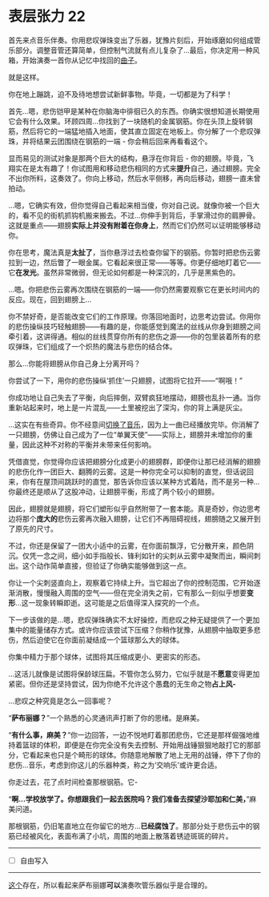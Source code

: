 # 表层张力 22

首先来点音乐伴奏。你用悲叹弹珠变出了乐器，犹豫片刻后，开始琢磨如何组成管乐部分。调整音管还算简单，但控制气流就有点儿复杂了...最后，你决定用一种风箱，开始演奏一首你从记忆中找回的[曲子](https://www.youtube.com/watch?v=rD_kWE8BL6c)。

就是这样。

你在地上蹦跳，迫不及待地想尝试新鲜事物。毕竟，一切都是为了科学！

首先...嗯，悲伤铠甲是某种在你脑海中徘徊已久的东西。你确实很想知道长期使用它会有什么效果。环顾四周...你找到了一块随机的金属钢筋。你在头顶上旋转钢筋，然后将它的一端猛地插入地面，使其直立固定在地板上。你分解了一个悲叹弹珠，并将结果云团围绕在钢筋的一端 - 你会稍后回来再看看这个。

显而易见的测试对象是那两个巨大的结构，悬浮在你背后 - 你的翅膀。毕竟，飞翔实在是太有趣了！你试图用和移动悲伤相同的方式来**提升**自己，通过翅膀。完全不出你所料，这奏效了。你向上移动，然后水平侧移，再向后移动，翅膀一直未曾拍动。

...嗯，它确实有效，但你觉得自己看起来相当傻，你对自己说。就像你被一个巨大的，看不见的街机抓钩机搬来搬去。不过...你伸手到背后，手掌滑过你的肩胛骨。这就是重点——翅膀**实际上并没有附着在你身上**，然而它们仍然可以证明能够移动你。

你在思考，魔法真是**太扯了**，当你悬浮过去检查你留下的钢筋。你暂时把悲伤云雾拉到一边，然后瞥了一眼金属。它看起来很正常——等等。你更仔细地盯着它——它**在发光**。虽然非常微弱，但无论如何都是一种深沉的，几乎是黑紫色的。

...嗯。你把悲伤云雾再次围绕在钢筋的一端——你仍然需要观察它在更长时间内的反应。现在，回到翅膀上...

你不禁好奇，是否能改变它们的工作原理。你落回地面时，边思考边尝试。你用你的悲伤操纵技巧轻触翅膀——有趣的是，你能感觉到魔法的丝线从你身到翅膀之间牵引着，这讲得通。相似的丝线贯穿你所有的悲伤之源——你的包里装着所有的悲叹弹珠，它们组成了一个炽热的魔法与悲伤的结合体。

那么...你能将翅膀从你自己身上分离开吗？

你尝试了一下，用你的悲伤操纵‘抓住’一只翅膀，试图将它拉开——“啊哦！”

你成功地让自己失去了平衡，向后摔倒，双臂疯狂地摆动，翅膀也乱扑一通。当你重新站起来时，地上是一片混乱——土里被挖出了深沟，你的背上满是灰尘。

...这实在有些奇异。你不经意间[切换了音乐](http://www.youtube.com/watch?v=J5Erl-y9b_4)，因为上一曲已经播放完毕。你消解了一只翅膀，仿佛让自己成为了一位“单翼天使”——实际上，翅膀并未增加你的重量，因此这种不对称的平衡并未带来任何影响。

凭借直觉，你觉得你应该把翅膀分化成更小的翅膀群，即便你让那已经消解的翅膀的悲伤化作一团巨大、翻腾的云雾。这是一种你完全可以抑制的直觉，但话说回来，你有在屋顶间跳跃时的直觉，那告诉你应该以某种方式着陆，而不是另一种...你最终还是顺从了这股冲动，让翅膀平衡，形成了两个较小的翅膀。

因此，翅膀就是翅膀，将它们塑形似乎自然附带了一套本能。真是奇妙，你边思考边将那个**庞大的**悲伤云雾再次融入翅膀，让它们不再阻碍视线，翅膀随之又展开到了原先的尺寸。

不过，你还是保留了一团大小适中的云雾，在你面前飘浮，它分散开来，颜色阴沉。仅凭一念之间，细小如手指般长、锋利如针的尖刺从云雾中凝聚而出，瞬间刺出。这个动作简单直接，但验证了你确实能够做到这一点。

你让一个尖刺竖直向上，观察着它持续上升。当它超出了你的控制范围，它开始逐渐消散，慢慢融入周围的空气——但在完全消失之前，它有那么一刻似乎想要**变形**...这一现象转瞬即逝。这可能是之后值得深入探究的一个点。

下一步该做的是...嗯，悲叹弹珠确实不太好操控，而悲叹之种无疑提供了一个更加集中的能量储存方式。或许你应该尝试下压缩？你稍作犹豫，从翅膀中抽取更多悲伤，然后迫使它在你面前凝结成一个篮球那么大的球体。

你集中精力于那个球体，试图将其压缩成更小、更密实的形态。

...这活儿就像是试图将保龄球压扁。不管你怎么努力，它似乎就是不**愿意**变得更加紧密。但你还是坚持尝试，因为你绝不允许这个愚蠢的无生命之物**占上风-**

...悲叹之种究竟是怎么一回事呢？

“**萨布丽娜？**”一个熟悉的心灵通讯声打断了你的思绪。是麻美。

“**有什么事，麻美？**”你一边回答，一边不悦地盯着那团悲伤，它还是那样倔强地维持着篮球的体积，即便是在你完全没有失去控制、开始用战锤狠狠地敲打它的那部分，它看起来也只是个畸形的球体。你随意地解散了地上无用的战锤，停下了你的悲伤...音乐，考虑到你这儿的乐器种类，称之为‘交响乐’或许更合适。

你走过去，花了点时间检查那根钢筋。它-

“**啊...学校放学了。你想跟我们一起去医院吗？我们准备去探望沙耶加和仁美，**”麻美问道。

那根钢筋，仍旧笔直地立在你留它的地方...**已经腐蚀了**。那部分处于悲伤云中的钢筋已经被风化，表面布满了小坑，周围的地面上散落着锈迹斑斑的碎片。

---

- [ ] 自由写入

---

[这个](http://www.youtube.com/watch?v=lYDW2A5-Cbw)存在，所以看起来萨布丽娜**可以**演奏吹管乐器似乎是合理的。
